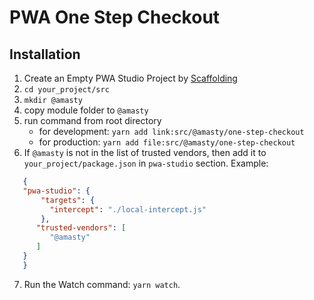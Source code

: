 # PWA One Step Checkout 

## Installation

1. Create an Empty PWA Studio Project by [Scaffolding](https://magento.github.io/pwa-studio/pwa-buildpack/scaffolding/)
2. `cd your_project/src` 
3. `mkdir @amasty` 
4.  copy module folder to `@amasty`
5. run command from root directory
   - for development: `yarn add link:src/@amasty/one-step-checkout`  
   - for production: `yarn add file:src/@amasty/one-step-checkout`
6. If `@amasty` is not in the list of trusted vendors, then add it to `your_project/package.json` in `pwa-studio` section. Example:
   
```json
   {
   "pwa-studio": {
       "targets": {
         "intercept": "./local-intercept.js"
       },
      "trusted-vendors": [
         "@amasty"
      ]
   }
   }
```
 
7. Run the Watch command: `yarn watch`.



